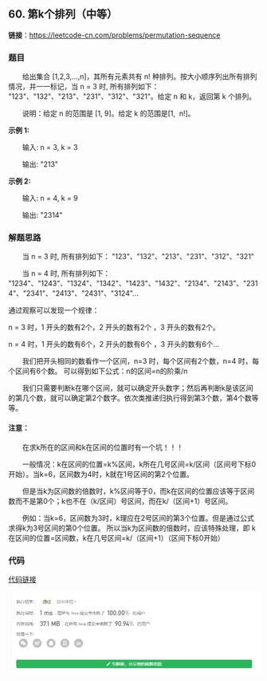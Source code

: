 ## 60. 第k个排列（中等）

**链接**：https://leetcode-cn.com/problems/permutation-sequence

### 题目

&emsp;&emsp;给出集合 [1,2,3,…,n]，其所有元素共有 n! 种排列。按大小顺序列出所有排列情况，并一一标记，当 n = 3 时, 所有排列如下：
"123"、"132"、"213"、"231"、"312"、"321"。给定 n 和 k，返回第 k 个排列。

&emsp;&emsp;说明：给定 n 的范围是 [1, 9]。给定 k 的范围是[1,  n!]。

**示例 1:**

&emsp;&emsp;输入: n = 3, k = 3

&emsp;&emsp;输出: "213"

**示例 2:**

&emsp;&emsp;输入: n = 4, k = 9

&emsp;&emsp;输出: "2314"

### 解题思路

&emsp;&emsp;当 n = 3 时, 所有排列如下： "123"、"132"、"213"、"231"、"312"、"321" 

&emsp;&emsp;当 n = 4 时, 所有排列如下： "1234"、"1243"、"1324"、"1342"、"1423"、"1432"、"2134"、"2143"、"2314"、"2341"、"2413"、"2431"、"3124"... 

通过观察可以发现一个规律：

n = 3 时，1 开头的数有2个，2 开头的数有2个 ，3 开头的数有2个。

n = 4 时，1 开头的数有6个，2 开头的数有6个 ，3 开头的数有6个...

&emsp;&emsp;我们把开头相同的数看作一个区间，n=3 时，每个区间有2个数，n=4 时，每个区间有6个数。
可以得到如下公式：n的区间=n的阶乘/n

&emsp;&emsp;我们只需要判断k在哪个区间，就可以确定开头数字；然后再判断k是该区间的第几个数，就可以确定第2个数字。依次类推递归执行得到第3个数，第4个数等等。

#### 注意：
&emsp;&emsp;在求k所在的区间和k在区间的位置时有一个坑！！！
 
&emsp;&emsp;一般情况：k在区间的位置=k%区间，k所在几号区间=k/区间（区间号下标0开始）。当k=6，区间数为4时，k就在1号区间的第2个位置。

&emsp;&emsp;但是当k为区间数的倍数时，k%区间等于0，而k在区间的位置应该等于区间数而不是第0个；k也不在（k/区间）号区间，而在k/（区间+1）号区间。

&emsp;&emsp;例如：当k=6，区间数为3时，k理应在2号区间的第3个位置。但是通过公式求得k为3号区间的第0个位置。
所以当k为区间数的倍数时，应该特殊处理，即 k在区间的位置=区间数，k在几号区间=k/（区间+1）（区间下标0开始）

### 代码

[代码链接](Solution.java)

![提交记录](60.png)
